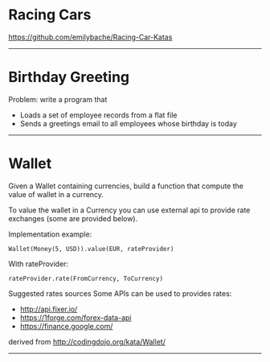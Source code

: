 # Racing Cars

https://github.com/emilybache/Racing-Car-Katas

***

# Birthday Greeting

Problem: write a program that
- Loads a set of employee records from a flat file
- Sends a greetings email to all employees whose birthday is today

***

# Wallet

Given a Wallet containing currencies, build a function that compute the value of wallet in a currency.

To value the wallet in a Currency you can use external api to provide rate exchanges (some are provided below).

Implementation example:
```
Wallet(Money(5, USD)).value(EUR, rateProvider)
```

With rateProvider:
```
rateProvider.rate(FromCurrency, ToCurrency)
```

Suggested rates sources
Some APIs can be used to provides rates:

- http://api.fixer.io/
- https://1forge.com/forex-data-api
- https://finance.google.com/

derived from http://codingdojo.org/kata/Wallet/

***

